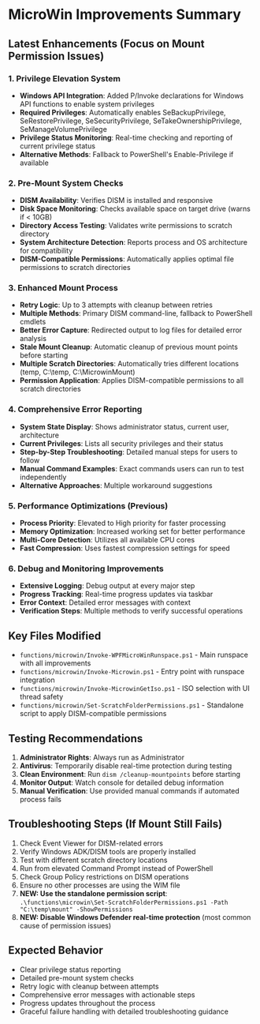 # MicroWin Improvements Summary

## Latest Enhancements (Focus on Mount Permission Issues)

### 1. Privilege Elevation System
- **Windows API Integration**: Added P/Invoke declarations for Windows API functions to enable system privileges
- **Required Privileges**: Automatically enables SeBackupPrivilege, SeRestorePrivilege, SeSecurityPrivilege, SeTakeOwnershipPrivilege, SeManageVolumePrivilege
- **Privilege Status Monitoring**: Real-time checking and reporting of current privilege status
- **Alternative Methods**: Fallback to PowerShell's Enable-Privilege if available

### 2. Pre-Mount System Checks
- **DISM Availability**: Verifies DISM is installed and responsive
- **Disk Space Monitoring**: Checks available space on target drive (warns if < 10GB)
- **Directory Access Testing**: Validates write permissions to scratch directory
- **System Architecture Detection**: Reports process and OS architecture for compatibility
- **DISM-Compatible Permissions**: Automatically applies optimal file permissions to scratch directories

### 3. Enhanced Mount Process
- **Retry Logic**: Up to 3 attempts with cleanup between retries
- **Multiple Methods**: Primary DISM command-line, fallback to PowerShell cmdlets
- **Better Error Capture**: Redirected output to log files for detailed error analysis
- **Stale Mount Cleanup**: Automatic cleanup of previous mount points before starting
- **Multiple Scratch Directories**: Automatically tries different locations (temp, C:\temp, C:\MicrowinMount)
- **Permission Application**: Applies DISM-compatible permissions to all scratch directories

### 4. Comprehensive Error Reporting
- **System State Display**: Shows administrator status, current user, architecture
- **Current Privileges**: Lists all security privileges and their status
- **Step-by-Step Troubleshooting**: Detailed manual steps for users to follow
- **Manual Command Examples**: Exact commands users can run to test independently
- **Alternative Approaches**: Multiple workaround suggestions

### 5. Performance Optimizations (Previous)
- **Process Priority**: Elevated to High priority for faster processing
- **Memory Optimization**: Increased working set for better performance
- **Multi-Core Detection**: Utilizes all available CPU cores
- **Fast Compression**: Uses fastest compression settings for speed

### 6. Debug and Monitoring Improvements
- **Extensive Logging**: Debug output at every major step
- **Progress Tracking**: Real-time progress updates via taskbar
- **Error Context**: Detailed error messages with context
- **Verification Steps**: Multiple methods to verify successful operations

## Key Files Modified
- `functions/microwin/Invoke-WPFMicroWinRunspace.ps1` - Main runspace with all improvements
- `functions/microwin/Invoke-Microwin.ps1` - Entry point with runspace integration
- `functions/microwin/Invoke-MicrowinGetIso.ps1` - ISO selection with UI thread safety
- `functions/microwin/Set-ScratchFolderPermissions.ps1` - Standalone script to apply DISM-compatible permissions

## Testing Recommendations
1. **Administrator Rights**: Always run as Administrator
2. **Antivirus**: Temporarily disable real-time protection during testing
3. **Clean Environment**: Run `dism /cleanup-mountpoints` before starting
4. **Monitor Output**: Watch console for detailed debug information
5. **Manual Verification**: Use provided manual commands if automated process fails

## Troubleshooting Steps (If Mount Still Fails)
1. Check Event Viewer for DISM-related errors
2. Verify Windows ADK/DISM tools are properly installed
3. Test with different scratch directory locations
4. Run from elevated Command Prompt instead of PowerShell
5. Check Group Policy restrictions on DISM operations
6. Ensure no other processes are using the WIM file
7. **NEW: Use the standalone permission script**: `.\functions\microwin\Set-ScratchFolderPermissions.ps1 -Path "C:\temp\mount" -ShowPermissions`
8. **NEW: Disable Windows Defender real-time protection** (most common cause of permission issues)

## Expected Behavior
- Clear privilege status reporting
- Detailed pre-mount system checks
- Retry logic with cleanup between attempts
- Comprehensive error messages with actionable steps
- Progress updates throughout the process
- Graceful failure handling with detailed troubleshooting guidance
